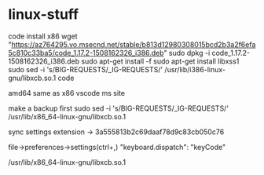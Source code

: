 # linux-stuff

code install
x86
wget  "https://az764295.vo.msecnd.net/stable/b813d12980308015bcd2b3a2f6efa5c810c33ba5/code_1.17.2-1508162326_i386.deb"
sudo dpkg -i code_1.17.2-1508162326_i386.deb
sudo apt-get install -f
sudo apt-get install libxss1
sudo sed -i 's/BIG-REQUESTS/_IG-REQUESTS/'  /usr/lib/i386-linux-gnu/libxcb.so.1
code

amd64
same as x86 vscode ms site


make a backup first
sudo sed -i 's/BIG-REQUESTS/_IG-REQUESTS/' /usr/lib/x86_64-linux-gnu/libxcb.so.1


sync settings extension -> 3a555813b2c69daaf78d9c83cb050c76

file->preferences->settings(ctrl+,) "keyboard.dispatch": "keyCode"

/usr/lib/x86_64-linux-gnu/libxcb.so.1
